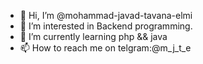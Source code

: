- 👋 Hi, I’m @mohammad-javad-tavana-elmi
- 👀 I’m interested in Backend programming.
- 🌱 I’m currently learning php && java
- 📫 How to reach me on telgram:@m_j_t_e 

<!---
mohammad-javad-tavana-elmi/mohammad-javad-tavana-elmi is a ✨ special ✨ repository because its `README.md` (this file) appears on your GitHub profile.
You can click the Preview link to take a look at your changes.
--->
